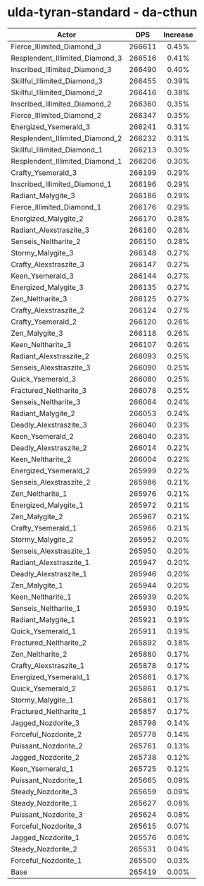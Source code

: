 # ulda-tyran-standard - da-cthun
| Actor | DPS | Increase |
|---|:---:|:---:|
|Fierce_Illimited_Diamond_3|266611|0.45%|
|Resplendent_Illimited_Diamond_3|266516|0.41%|
|Inscribed_Illimited_Diamond_3|266490|0.40%|
|Skillful_Illimited_Diamond_3|266455|0.39%|
|Skillful_Illimited_Diamond_2|266416|0.38%|
|Inscribed_Illimited_Diamond_2|266360|0.35%|
|Fierce_Illimited_Diamond_2|266347|0.35%|
|Energized_Ysemerald_3|266241|0.31%|
|Resplendent_Illimited_Diamond_2|266232|0.31%|
|Skillful_Illimited_Diamond_1|266213|0.30%|
|Resplendent_Illimited_Diamond_1|266206|0.30%|
|Crafty_Ysemerald_3|266199|0.29%|
|Inscribed_Illimited_Diamond_1|266196|0.29%|
|Radiant_Malygite_3|266186|0.29%|
|Fierce_Illimited_Diamond_1|266176|0.29%|
|Energized_Malygite_2|266170|0.28%|
|Radiant_Alexstraszite_3|266160|0.28%|
|Senseis_Neltharite_2|266150|0.28%|
|Stormy_Malygite_3|266148|0.27%|
|Crafty_Alexstraszite_3|266147|0.27%|
|Keen_Ysemerald_3|266144|0.27%|
|Energized_Malygite_3|266135|0.27%|
|Zen_Neltharite_3|266125|0.27%|
|Crafty_Alexstraszite_2|266124|0.27%|
|Crafty_Ysemerald_2|266120|0.26%|
|Zen_Malygite_3|266118|0.26%|
|Keen_Neltharite_3|266107|0.26%|
|Radiant_Alexstraszite_2|266093|0.25%|
|Senseis_Alexstraszite_3|266090|0.25%|
|Quick_Ysemerald_3|266080|0.25%|
|Fractured_Neltharite_3|266078|0.25%|
|Senseis_Neltharite_3|266064|0.24%|
|Radiant_Malygite_2|266053|0.24%|
|Deadly_Alexstraszite_3|266040|0.23%|
|Keen_Ysemerald_2|266040|0.23%|
|Deadly_Alexstraszite_2|266014|0.22%|
|Keen_Neltharite_2|266004|0.22%|
|Energized_Ysemerald_2|265999|0.22%|
|Senseis_Alexstraszite_2|265986|0.21%|
|Zen_Neltharite_1|265976|0.21%|
|Energized_Malygite_1|265972|0.21%|
|Zen_Malygite_2|265967|0.21%|
|Crafty_Ysemerald_1|265966|0.21%|
|Stormy_Malygite_2|265952|0.20%|
|Senseis_Alexstraszite_1|265950|0.20%|
|Radiant_Alexstraszite_1|265947|0.20%|
|Deadly_Alexstraszite_1|265946|0.20%|
|Zen_Malygite_1|265944|0.20%|
|Keen_Neltharite_1|265939|0.20%|
|Senseis_Neltharite_1|265930|0.19%|
|Radiant_Malygite_1|265921|0.19%|
|Quick_Ysemerald_1|265911|0.19%|
|Fractured_Neltharite_2|265892|0.18%|
|Zen_Neltharite_2|265880|0.17%|
|Crafty_Alexstraszite_1|265878|0.17%|
|Energized_Ysemerald_1|265861|0.17%|
|Quick_Ysemerald_2|265861|0.17%|
|Stormy_Malygite_1|265861|0.17%|
|Fractured_Neltharite_1|265857|0.17%|
|Jagged_Nozdorite_3|265798|0.14%|
|Forceful_Nozdorite_2|265778|0.14%|
|Puissant_Nozdorite_2|265761|0.13%|
|Jagged_Nozdorite_2|265738|0.12%|
|Keen_Ysemerald_1|265725|0.12%|
|Puissant_Nozdorite_1|265665|0.09%|
|Steady_Nozdorite_3|265659|0.09%|
|Steady_Nozdorite_1|265627|0.08%|
|Puissant_Nozdorite_3|265624|0.08%|
|Forceful_Nozdorite_3|265615|0.07%|
|Jagged_Nozdorite_1|265576|0.06%|
|Steady_Nozdorite_2|265531|0.04%|
|Forceful_Nozdorite_1|265500|0.03%|
|Base|265419|0.00%|
